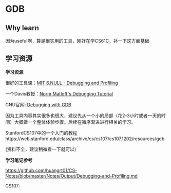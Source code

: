 # GDB

## Why learn

因为useful啊，算是很实用的工具，刚好在学CS61C，补一下这方面基础

## 学习资源

**学习资源**

很好的工具课：[MIT 6.NULL - Debugging and Profiling](https://missing.csail.mit.edu/2020/debugging-profiling/)

一个Davis教授：[Norm Matloff's Debugging Tutorial](https://web.cs.ucdavis.edu/~matloff/matloff/public_html/debug.html)

GNU官网: [Debugging with GDB](https://sourceware.org/gdb/current/onlinedocs/gdb/)

因为工具内容其实很多也很大，建议先从一个小的局部（花2-3小时或者一天的时间）大概做一个整体体验步骤。后续在循序渐进进行相关的学习。

StanfordCS107中的一个入门的教程https://web.stanford.edu/class/archive/cs/cs107/cs107.1202/resources/gdb

(资料不全，建议稍微看一下就可以)

**学习笔记参考**

https://github.com/huangrt01/CS-Notes/blob/master/Notes/Output/Debugging-and-Profiling.md



CS107:

